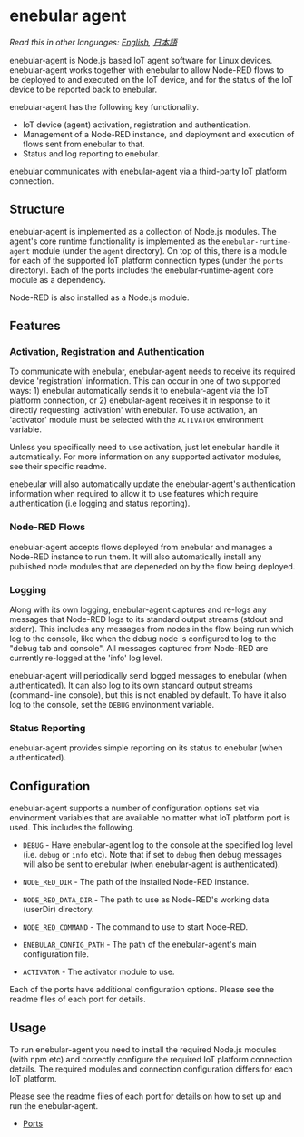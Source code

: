 
# enebular agent

*Read this in other languages: [English](README.md), [日本語](README.ja.md)*

enebular-agent is Node.js based IoT agent software for Linux devices. enebular-agent works together with enebular to allow Node-RED flows to be deployed to and executed on the IoT device, and for the status of the IoT device to be reported back to enebular.

enebular-agent has the following key functionality.

- IoT device (agent) activation, registration and authentication.
- Management of a Node-RED instance, and deployment and execution of flows sent from enebular to that.
- Status and log reporting to enebular.

enebular communicates with enebular-agent via a third-party IoT platform connection.

## Structure

enebular-agent is implemented as a collection of Node.js modules. The agent's core runtime functionality is implemented as the `enebular-runtime-agent` module (under the `agent` directory). On top of this, there is a module for each of the supported IoT platform connection types (under the `ports` directory). Each of the ports includes the enebular-runtime-agent core module as a dependency.

Node-RED is also installed as a Node.js module.

## Features

### Activation, Registration and Authentication

To communicate with enebular, enebular-agent needs to receive its required device 'registration' information. This can occur in one of two supported ways: 1) enebular automatically sends it to enebular-agent via the IoT platform connection, or 2) enebular-agent receives it in response to it directly requesting 'activation' with enebular. To use activation, an 'activator' module must be selected with the `ACTIVATOR` environment variable.

Unless you specifically need to use activation, just let enebular handle it automatically. For more information on any supported activator modules, see their specific readme.

enebeular will also automatically update the enebular-agent's authentication information when required to allow it to use features which require authentication (i.e logging and status reporting).

### Node-RED Flows

enebular-agent accepts flows deployed from enebular and manages a Node-RED instance to run them. It will also automatically install any published node modules that are depeneded on by the flow being deployed.

### Logging

Along with its own logging, enebular-agent captures and re-logs any messages that Node-RED logs to its standard output streams (stdout and stderr). This includes any messages from nodes in the flow being run which log to the console, like when the debug node is configured to log to the "debug tab and console". All messages captured from Node-RED are currently re-logged at the 'info' log level.

enebular-agent will periodically send logged messages to enebular (when authenticated). It can also log to its own standard output streams (command-line console), but this is not enabled by default. To have it also log to the console, set the `DEBUG` envinonment variable.

### Status Reporting

enebular-agent provides simple reporting on its status to enebular (when authenticated). 

## Configuration

enebular-agent supports a number of configuration options set via envinorment variables that are available no matter what IoT platform port is used. This includes the following.

- `DEBUG` - Have enebular-agent log to the console at the specified log level (i.e. `debug` or `info` etc). Note that if set to `debug` then debug messages will also be sent to enebular (when enebular-agent is authenticated).

- `NODE_RED_DIR` - The path of the installed Node-RED instance.

- `NODE_RED_DATA_DIR` - The path to use as Node-RED's working data (userDir) directory.

- `NODE_RED_COMMAND` - The command to use to start Node-RED.

- `ENEBULAR_CONFIG_PATH` - The path of the enebular-agent's main configuration file.

- `ACTIVATOR` - The activator module to use.

Each of the ports have additional configuration options. Please see the readme files of each port for details.

## Usage

To run enebular-agent you need to install the required Node.js modules (with npm etc) and correctly configure the required IoT platform connection details. The required modules and connection configuration differs for each IoT platform.

Please see the readme files of each port for details on how to set up and run the enebular-agent.

- [Ports](ports)
